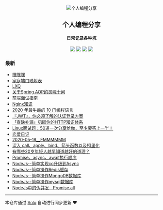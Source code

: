 <p align="center"><img alt="个人编程分享" src="https://www.xiaozao520.cn/static/logo2.ico"></p><h2 align="center">
个人编程分享
</h2>

<h4 align="center">日常记录各种坑</h4>
<p align="center"><a title="个人编程分享" target="_blank" href="https://github.com/liangzhaoliang95/solo-blog"><img src="https://img.shields.io/github/last-commit/liangzhaoliang95/solo-blog.svg?style=flat-square&color=FF9900"></a>
<a title="GitHub repo size in bytes" target="_blank" href="https://github.com/liangzhaoliang95/solo-blog"><img src="https://img.shields.io/github/repo-size/liangzhaoliang95/solo-blog.svg?style=flat-square"></a>
<a title="Solo Version" target="_blank" href="https://github.com/88250/solo/releases"><img src="https://img.shields.io/badge/solo-4.3.1-f1e05a.svg?style=flat-square&color=blueviolet"></a>
<a title="Hits" target="_blank" href="https://github.com/88250/hits"><img src="https://hits.b3log.org/liangzhaoliang95/solo-blog.svg"></a></p>

### 最新

* [嘿嘿嘿](http://localhost:10180/articles/2020/12/24/1608818522777.html)
* [家庭端口映射表](http://localhost:10180/articles/2020/12/01/1606813159401.html)
* [LXQ](http://localhost:10180/articles/2020/11/24/1606186583155.html)
* [关于Spring AOP的灵魂十问](http://localhost:10180/articles/2020/09/09/1599613727655.html)
* [前端面试指南](http://localhost:10180/articles/2020/08/28/1598607282631.html)
* [Nginx知识](http://localhost:10180/articles/2020/08/24/1598231403151.html)
* [2020 年最牛逼的 10 门编程语言](http://localhost:10180/articles/2020/08/21/1597973283154.html)
* [『JWT』，你必须了解的认证登录方案](http://localhost:10180/articles/2020/08/20/1597887680480.html)
* [「查缺补漏」巩固你的HTTP知识体系](http://localhost:10180/articles/2020/08/08/1596877693558.html)
* [Linux面试题：50道一次分享给你，至少要答上一半！](http://localhost:10180/articles/2020/06/06/1591425862450.html)
* [恋爱日记](http://localhost:10180/articles/2020/05/27/1590579451591.html)
* [2020-05-18__EMMMMMM](http://localhost:10180/articles/2020/05/26/1590458696820.html)
* [深入 call、apply、bind、箭头函数以及柯里化](http://localhost:10180/articles/2020/05/06/1588765834924.html)
* [有哪些20岁年轻人越早知道越好的道理？](http://localhost:10180/articles/2020/03/03/1583202423637.html)
* [Promise、async、await执行顺序](http://localhost:10180/articles/2019/12/26/1577346362517.html)
* [NodeJs--简单实现co升级到Async](http://localhost:10180/articles/2019/12/14/1576311999409.html)
* [NodeJs--简单操作Redis缓存](http://localhost:10180/articles/2019/12/12/1576139444563.html)
* [NodeJs--简单操作MongoDB数据库](http://localhost:10180/articles/2019/12/12/1576123246925.html)
* [NodeJs--简单操作mysql数据库](http://localhost:10180/articles/2019/12/12/1576123072715.html)
* [NodeJs中的伪并发--Promise.all](http://localhost:10180/articles/2019/12/12/1576119306429.html)



---

本仓库通过 [Solo](https://github.com/88250/solo) 自动进行同步更新 ❤️ 